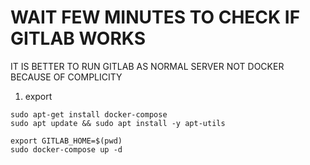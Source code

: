 

# WAIT FEW MINUTES TO CHECK IF GITLAB WORKS

IT IS BETTER TO RUN GITLAB AS NORMAL SERVER NOT DOCKER BECAUSE OF COMPLICITY

1. export

```
sudo apt-get install docker-compose
sudo apt update && sudo apt install -y apt-utils

export GITLAB_HOME=$(pwd)
sudo docker-compose up -d

```
